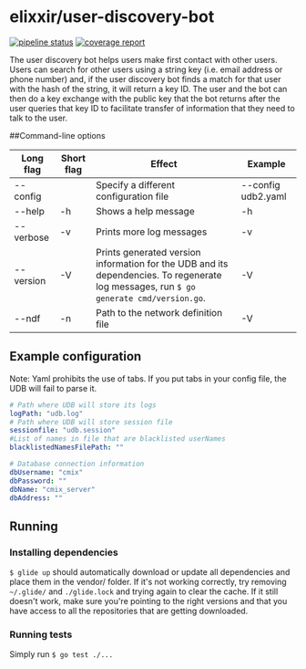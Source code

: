 # elixxir/user-discovery-bot

[![pipeline status](https://gitlab.com/elixxir/user-discovery-bot/badges/master/pipeline.svg)](https://gitlab.com/elixxir/user-discovery-bot/commits/master)
[![coverage report](https://gitlab.com/elixxir/user-discovery-bot/badges/master/coverage.svg)](https://gitlab.com/elixxir/user-discovery-bot/commits/master)

The user discovery bot helps users make first contact with other users. Users can search for other users using a string key (i.e. email address or phone number) and, if the user discovery bot finds a match for that user with the hash of the string, it will return a key ID. The user and the bot can then do a key exchange with the public key that the bot returns after the user queries that key ID to facilitate transfer of information that they need to talk to the user.

##Command-line options

|Long flag|Short flag|Effect|Example|
|---|---|---|---|
|--config| |Specify a different configuration file|--config udb2.yaml|
|--help|-h|Shows a help message|-h|
|--verbose|-v|Prints more log messages|-v|
|--version|-V|Prints generated version information for the UDB and its dependencies. To regenerate log messages, run `$ go generate cmd/version.go`.|-V|
|--ndf|-n|Path to the network definition file|-V|

## Example configuration

Note: Yaml prohibits the use of tabs. If you put tabs in your config file, the UDB will fail to parse it.

```yaml
# Path where UDB will store its logs
logPath: "udb.log"
# Path where UDB will store session file
sessionfile: "udb.session"
#List of names in file that are blacklisted userNames
blacklistedNamesFilePath: ""

# Database connection information
dbUsername: "cmix"
dbPassword: ""
dbName: "cmix_server"
dbAddress: ""

```

## Running

### Installing dependencies

`$ glide up` should automatically download or update all dependencies and place them in the vendor/ folder. If it's not working correctly, try removing `~/.glide/` and `./glide.lock` and trying again to clear the cache. If it still doesn't work, make sure you're pointing to the right versions and that you have access to all the repositories that are getting downloaded.

### Running tests

Simply run `$ go test ./...`
